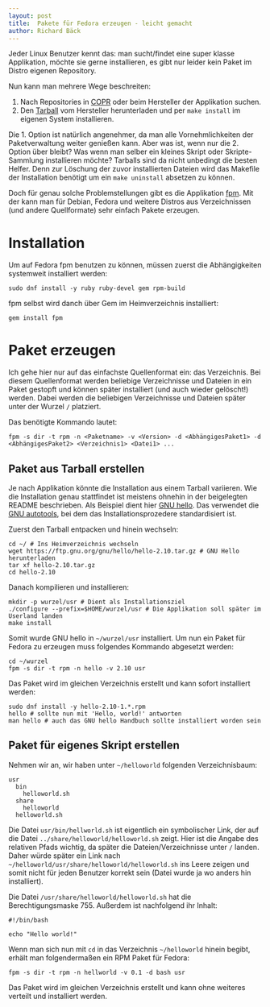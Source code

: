 ```yaml
---
layout: post
title:  Pakete für Fedora erzeugen - leicht gemacht
author: Richard Bäck
---
```


Jeder Linux Benutzer kennt das: man sucht/findet eine super klasse Applikation, möchte sie gerne installieren, es gibt nur leider kein Paket im Distro eigenen Repository.

Nun kann man mehrere Wege beschreiten:
1. Nach Repositories in [COPR](https://copr.fedorainfracloud.org/) oder beim Hersteller der Applikation suchen.
2. Den [Tarball](https://de.wikipedia.org/wiki/Tar_(Packprogramm)) vom Hersteller herunterladen und per `make install` im eigenen System installieren.

Die 1. Option ist natürlich angenehmer, da man alle Vornehmlichkeiten der Paketverwaltung weiter genießen kann. Aber was ist, wenn nur die 2. Option über bleibt? Was wenn man selber ein kleines Skript oder Skripte-Sammlung installieren möchte? Tarballs sind da nicht unbedingt die besten Helfer. Denn zur Löschung der zuvor installierten Dateien wird das Makefile der Installation benötigt um ein `make uninstall` absetzen zu können.

Doch für genau solche Problemstellungen gibt es die Applikation [fpm](https://github.com/jordansissel/fpm). Mit der kann man für Debian, Fedora und weitere Distros aus Verzeichnissen (und andere Quellformate) sehr einfach Pakete erzeugen.

# Installation

Um auf Fedora fpm benutzen zu können, müssen zuerst die Abhängigkeiten systemweit installiert werden:

    sudo dnf install -y ruby ruby-devel gem rpm-build

fpm selbst wird danch über Gem im Heimverzeichnis installiert:

    gem install fpm


# Paket erzeugen

Ich gehe hier nur auf das einfachste Quellenformat ein: das Verzeichnis. Bei diesem Quellenformat werden beliebige Verzeichnisse und Dateien in ein Paket gestopft und können später installiert (und auch wieder gelöscht!) werden. Dabei werden die beliebigen Verzeichnisse und Dateien später unter der Wurzel `/` platziert.

Das benötigte Kommando lautet:

    fpm -s dir -t rpm -n <Paketname> -v <Version> -d <AbhängigesPaket1> -d <AbhängigesPaket2> <Verzeichnis1> <Datei1> ...

## Paket aus Tarball erstellen

Je nach Applikation könnte die Installation aus einem Tarball variieren. Wie die Installation genau stattfindet ist meistens ohnehin in der beigelegten README beschrieben. Als Beispiel dient hier [GNU hello](https://ftp.gnu.org/gnu/hello/hello-2.10.tar.gz). Das verwendet die [GNU autotools](https://de.wikipedia.org/wiki/GNU_Build_System), bei dem das Installationsprozedere standardisiert ist.

Zuerst den Tarball entpacken und hinein wechseln:

    cd ~/ # Ins Heimverzeichnis wechseln
    wget https://ftp.gnu.org/gnu/hello/hello-2.10.tar.gz # GNU Hello herunterladen
    tar xf hello-2.10.tar.gz
    cd hello-2.10

Danach kompilieren und installieren:

    mkdir -p wurzel/usr # Dient als Installationsziel
    ./configure --prefix=$HOME/wurzel/usr # Die Applikation soll später im Userland landen
    make install

Somit wurde GNU hello in `~/wurzel/usr` installiert. Um nun ein Paket für Fedora zu erzeugen muss folgendes Kommando abgesetzt werden:

    cd ~/wurzel
    fpm -s dir -t rpm -n hello -v 2.10 usr

Das Paket wird im gleichen Verzeichnis erstellt und kann sofort installiert werden:

    sudo dnf install -y hello-2.10-1.*.rpm
    hello # sollte nun mit 'Hello, world!' antworten
    man hello # auch das GNU hello Handbuch sollte installiert worden sein

## Paket für eigenes Skript erstellen

Nehmen wir an, wir haben unter `~/helloworld` folgenden Verzeichnisbaum:

    usr
      bin
        helloworld.sh
      share
        helloworld
	  helloworld.sh


Die Datei `usr/bin/hellworld.sh` ist eigentlich ein symbolischer Link, der auf die Datei `../share/helloworld/helloworld.sh` zeigt. Hier ist die Angabe des relativen Pfads wichtig, da später die Dateien/Verzeichnisse unter `/` landen. Daher würde später ein Link nach `~/helloworld/usr/share/helloworld/helloworld.sh` ins Leere zeigen und somit nicht für jeden Benutzer korrekt sein (Datei wurde ja wo anders hin installiert).

Die Datei `/usr/share/helloworld/helloworld.sh` hat die Berechtigungsmaske 755. Außerdem ist nachfolgend ihr Inhalt:

    #!/bin/bash

    echo "Hello world!"

Wenn man sich nun mit `cd` in das Verzeichnis `~/helloworld` hinein begibt, erhält man folgendermaßen ein RPM Paket für Fedora:

    fpm -s dir -t rpm -n hellworld -v 0.1 -d bash usr

Das Paket wird im gleichen Verzeichnis erstellt und kann ohne weiteres verteilt und installiert werden.


